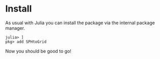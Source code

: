 # Install

As usual with Julia you can install the package via the internal package manager.
```
julia> ]
pkg> add SPHtoGrid
```

Now you should be good to go!
